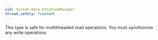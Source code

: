 ```yaml
---
uid: System.Data.DataViewManager
thread_safety: *content
---
```


This type is safe for multithreaded read operations. You must synchronize any write operations.


